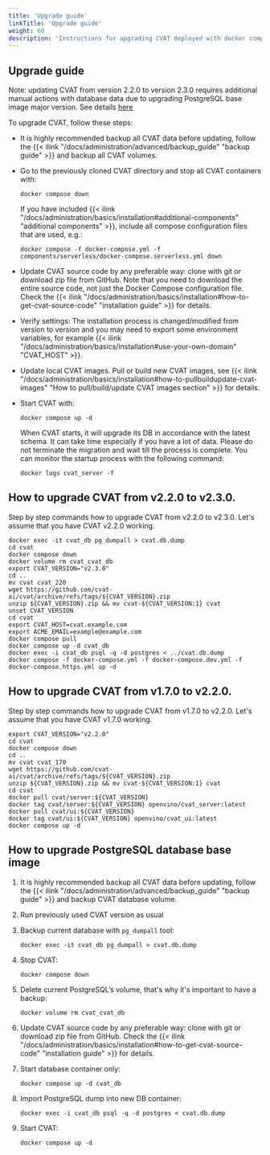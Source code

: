 ```yaml
---
title: 'Upgrade guide'
linkTitle: 'Upgrade guide'
weight: 60
description: 'Instructions for upgrading CVAT deployed with docker compose'
---
```


<!--lint disable heading-style-->

## Upgrade guide

Note: updating CVAT from version 2.2.0 to version 2.3.0 requires additional manual actions with database data due to
upgrading PostgreSQL base image major version. See details [here](#how-to-upgrade-postgresql-database-base-image)

To upgrade CVAT, follow these steps:

- It is highly recommended backup all CVAT data before updating, follow the
  {{< ilink "/docs/administration/advanced/backup_guide" "backup guide" >}} and backup all CVAT volumes.

- Go to the previously cloned CVAT directory and stop all CVAT containers with:
  ```shell
  docker compose down
  ```
  If you have included
  {{< ilink "/docs/administration/basics/installation#additional-components" "additional components" >}},
  include all compose configuration files that are used, e.g.:
  ```shell
  docker compose -f docker-compose.yml -f components/serverless/docker-compose.serverless.yml down
  ```

- Update CVAT source code by any preferable way: clone with git or download zip file from GitHub.
  Note that you need to download the entire source code, not just the Docker Compose configuration file.
  Check the
  {{< ilink "/docs/administration/basics/installation#how-to-get-cvat-source-code" "installation guide" >}} for details.

- Verify settings:
  The installation process is changed/modified from version to version and
  you may need to export some environment variables, for example
  {{< ilink "/docs/administration/basics/installation#use-your-own-domain" "CVAT_HOST" >}}.

- Update local CVAT images.
  Pull or build new CVAT images, see
  {{< ilink "/docs/administration/basics/installation#how-to-pullbuildupdate-cvat-images"
    "How to pull/build/update CVAT images section" >}}
  for details.

- Start CVAT with:
  ```shell
  docker compose up -d
  ```
  When CVAT starts, it will upgrade its DB in accordance with the latest schema.
  It can take time especially if you have a lot of data.
  Please do not terminate the migration and wait till the process is complete.
  You can monitor the startup process with the following command:
  ```shell
  docker logs cvat_server -f
  ```

## How to upgrade CVAT from v2.2.0 to v2.3.0.

Step by step commands how to upgrade CVAT from v2.2.0 to v2.3.0.
Let's assume that you have CVAT v2.2.0 working.
```shell
docker exec -it cvat_db pg_dumpall > cvat.db.dump
cd cvat
docker compose down
docker volume rm cvat_cvat_db
export CVAT_VERSION="v2.3.0"
cd ..
mv cvat cvat_220
wget https://github.com/cvat-ai/cvat/archive/refs/tags/${CVAT_VERSION}.zip
unzip ${CVAT_VERSION}.zip && mv cvat-${CVAT_VERSION:1} cvat
unset CVAT_VERSION
cd cvat
export CVAT_HOST=cvat.example.com
export ACME_EMAIL=example@example.com
docker compose pull
docker compose up -d cvat_db
docker exec -i cvat_db psql -q -d postgres < ../cvat.db.dump
docker compose -f docker-compose.yml -f docker-compose.dev.yml -f docker-compose.https.yml up -d
```

## How to upgrade CVAT from v1.7.0 to v2.2.0.

Step by step commands how to upgrade CVAT from v1.7.0 to v2.2.0.
Let's assume that you have CVAT v1.7.0 working.
```shell
export CVAT_VERSION="v2.2.0"
cd cvat
docker compose down
cd ..
mv cvat cvat_170
wget https://github.com/cvat-ai/cvat/archive/refs/tags/${CVAT_VERSION}.zip
unzip ${CVAT_VERSION}.zip && mv cvat-${CVAT_VERSION:1} cvat
cd cvat
docker pull cvat/server:${CVAT_VERSION}
docker tag cvat/server:${CVAT_VERSION} openvino/cvat_server:latest
docker pull cvat/ui:${CVAT_VERSION}
docker tag cvat/ui:${CVAT_VERSION} openvino/cvat_ui:latest
docker compose up -d
```

## How to upgrade PostgreSQL database base image

1. It is highly recommended backup all CVAT data before updating, follow the
   {{< ilink "/docs/administration/advanced/backup_guide" "backup guide" >}} and backup CVAT database volume.

1. Run previously used CVAT version as usual

1. Backup current database with `pg_dumpall` tool:
   ```shell
   docker exec -it cvat_db pg_dumpall > cvat.db.dump
   ```

1. Stop CVAT:
   ```shell
   docker compose down
   ```

1. Delete current PostgreSQL’s volume, that's why it's important to have a backup:
   ```shell
   docker volume rm cvat_cvat_db
   ```

1. Update CVAT source code by any preferable way: clone with git or download zip file from GitHub.
   Check the
   {{< ilink "/docs/administration/basics/installation#how-to-get-cvat-source-code" "installation guide" >}}
   for details.

1. Start database container only:
   ```shell
   docker compose up -d cvat_db
   ```

1. Import PostgreSQL dump into new DB container:
   ```shell
   docker exec -i cvat_db psql -q -d postgres < cvat.db.dump
   ```

1. Start CVAT:
   ```shell
   docker compose up -d
   ```
